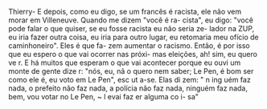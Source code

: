 Thierry- E depois, como eu digo, se um
francês é racista, ele não vem morar em
Villeneuve. Quando me dizem "você é ra-
cista", eu digo: "você pode falar o que
quiser, se eu fosse racista eu não seria ze-
lador na ZUP, eu iria fazer outra coisa, eu
iria para outro lugar, eu retomaria meu
ofício de caminhoneiro". Eles é que fa-
zem aumentar o racismo. Então, é por isso
que eu espero o que vai ocorrer nas próxi-
mas eleições, ah! sim, eu quero ve r. E há
muitos que esperam o que vai acontecer
porque eu ouvi um monte de gente dize r:
"nós, eu, nã o quero nem saber; Le Pen, é
bom ser como ele é, eu voto em Le Pen",
esc ut a-se. Elas di zem: " n ing uém faz
nada, o prefeito não faz nada, a polícia
não faz nada, ninguém faz nada, bem, vou
votar no Le Pen, ~ l evai faz er alguma co i-
sa"